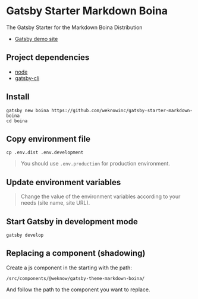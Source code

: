 # Gatsby Starter Markdown Boina

The Gatsby Starter for the Markdown Boina Distribution

- [Gatsby demo site](https://boina.netlify.com/)

## Project dependencies

- [node](https://nodejs.org/en/download/)
- [gatsby-cli](https://www.gatsbyjs.org/tutorial/part-zero/#install-gatsby-cli)

## Install

```shell
gatsby new boina https://github.com/weknowinc/gatsby-starter-markdown-boina
cd boina
```

## Copy environment file

```shell
cp .env.dist .env.development
```

> You should use `.env.production` for production environment.

## Update environment variables

> Change the value of the environment variables according to your needs (site name, site URL).


## Start Gatsby in development mode

```shell
gatsby develop
```

## Replacing a component (shadowing)

Create a js component in the starting with the path:

```shell
/src/components/@weknow/gatsby-theme-markdown-boina/
```

And follow the path to the component you want to replace.
